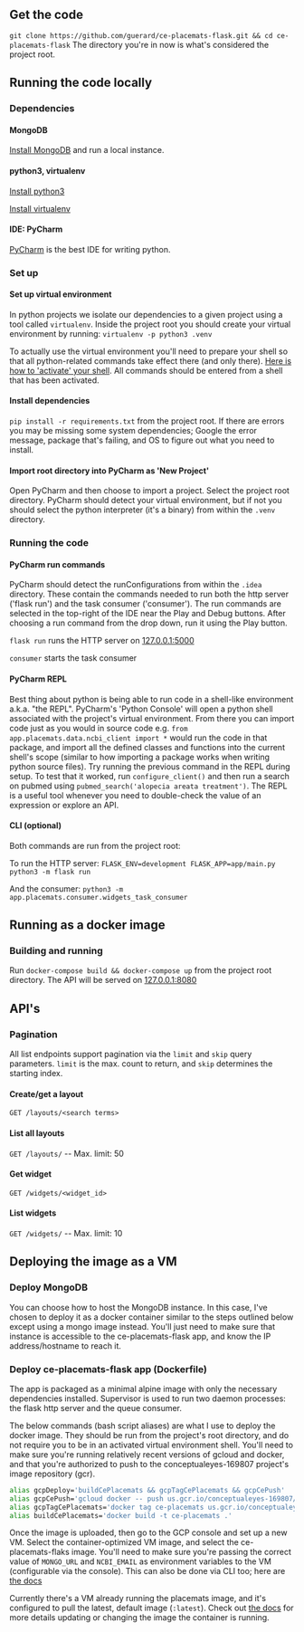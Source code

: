 ## Get the code
`git clone https://github.com/guerard/ce-placemats-flask.git && cd ce-placemats-flask` The directory you're
in now is what's considered the project root.

## Running the code locally
### Dependencies
#### MongoDB
[Install MongoDB](https://docs.mongodb.com/manual/installation/) and run a local instance.

#### python3, virtualenv
[Install python3](https://www.python.org/downloads/)

[Install virtualenv](https://virtualenv.pypa.io/en/stable/installation/)

#### IDE: PyCharm
[PyCharm](https://www.jetbrains.com/pycharm/download/#) is the best IDE for writing python.

### Set up
#### Set up virtual environment
In python projects we isolate our dependencies to a given project using a tool called `virtualenv`.
Inside the project root you should create your virtual environment by running:
`virtualenv -p python3 .venv`

To actually use the virtual environment you'll need to prepare your shell so that all python-related
commands take effect there (and only there).
[Here is how to 'activate' your shell](https://virtualenv.pypa.io/en/stable/userguide/#activate-script).
All commands should be entered from a shell that has been activated.

#### Install dependencies
`pip install -r requirements.txt` from the project root. If there are errors you may be missing
some system dependencies; Google the error message, package that's failing, and OS to figure out
what you need to install.

#### Import root directory into PyCharm as 'New Project'
Open PyCharm and then choose to import a project. Select the project root directory. PyCharm should detect
your virtual environment, but if not you should select the python interpreter (it's a binary) from within
the `.venv` directory.

### Running the code
#### PyCharm run commands
PyCharm should detect the runConfigurations from within the `.idea` directory. These contain the commands
needed to run both the http server ('flask run') and the task consumer ('consumer'). The run commands are
selected in the top-right of the IDE near the Play and Debug buttons. After choosing a run command from the
drop down, run it using the Play button.

`flask run` runs the HTTP server on [127.0.0.1:5000](http://127.0.0.1:5000)

`consumer` starts the task consumer

#### PyCharm REPL
Best thing about python is being able to run code in a shell-like environment a.k.a. "the REPL".
PyCharm's 'Python Console' will open a python shell associated with the project's virtual environment.
From there you can import code just as you would in source code e.g.
`from app.placemats.data.ncbi_client import *` would run the code in that package, and import all the defined
classes and functions into the current shell's scope (similar to how importing a package works when writing
python source files). Try running the previous command in the REPL during setup.
To test that it worked, run `configure_client()` and then run a search on pubmed using
`pubmed_search('alopecia areata treatment')`. The REPL is a useful tool whenever you need to double-check
the value of an expression or explore an API.

#### CLI (optional)
Both commands are run from the project root:

To run the HTTP server:
`FLASK_ENV=development FLASK_APP=app/main.py python3 -m flask run`

And the consumer:
`python3 -m app.placemats.consumer.widgets_task_consumer`


## Running as a docker image
### Building and running
Run `docker-compose build && docker-compose up` from the project root directory.
The API will be served on [127.0.0.1:8080](http://127.0.0.1:8080)

## API's
### Pagination
All list endpoints support pagination via the `limit` and `skip` query parameters. `limit` is
the max. count to return, and `skip` determines the starting index.

#### Create/get a layout
`GET /layouts/<search terms>`

#### List all layouts
`GET /layouts/` -- Max. limit: 50

#### Get widget
`GET /widgets/<widget_id>`

#### List widgets
`GET /widgets/` -- Max. limit: 10

## Deploying the image as a VM
### Deploy MongoDB
You can choose how to host the MongoDB instance. In this case, I've chosen to deploy it as a docker container
similar to the steps outlined below except using a mongo image instead. You'll just need to make sure that
instance is accessible to the ce-placemats-flask app, and know the IP address/hostname to reach it.

### Deploy ce-placemats-flask app (Dockerfile)
The app is packaged as a minimal alpine image with only the necessary dependencies installed.
Supervisor is used to run two daemon processes: the flask http server and the queue consumer.

The below commands (bash script aliases) are what I use to deploy the docker
image. They should be run from the project's root directory, and do not require you to be in
an activated virtual environment shell. You'll need to make sure you're running relatively recent
versions of gcloud and docker, and that you're authorized to push to the conceptualeyes-169807 project's
image repository (gcr).
```bash
alias gcpDeploy='buildCePlacemats && gcpTagCePlacemats && gcpCePush'
alias gcpCePush='gcloud docker -- push us.gcr.io/conceptualeyes-169807/ce-placemats-flask'
alias gcpTagCePlacemats='docker tag ce-placemats us.gcr.io/conceptualeyes-169807/ce-placemats-flask'
alias buildCePlacemats='docker build -t ce-placemats .'
```
Once the image is uploaded, then go to the GCP console and set up a new VM. Select the container-optimized
VM image, and select the ce-placemats-flaks image. You'll need to make sure you're passing the correct value
of `MONGO_URL` and `NCBI_EMAIL` as environment variables to the VM (configurable via the console). This can
also be done via CLI too; here are
[the docs](https://cloud.google.com/compute/docs/containers/deploying-containers)

Currently there's a VM already running the placemats image, and it's configured to pull the latest, default
image (`:latest`). Check out
[the docs](https://cloud.google.com/compute/docs/containers/deploying-containers) for more details updating
or changing the image the container is running.